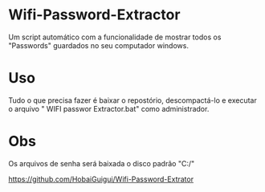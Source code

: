 # Wifi-Password-Extractor
 Um script automático com a funcionalidade de mostrar todos os "Passwords" guardados no  seu computador windows.
# Uso
Tudo o que precisa fazer é baixar o repostório, descompactá-lo e executar o arquivo " 	WIFI passwor Extractor.bat" como administrador. 
# Obs
Os arquivos de senha será baixada o disco padrão "C:/"

https://github.com/HobaiGuigui/Wifi-Password-Extrator


 
